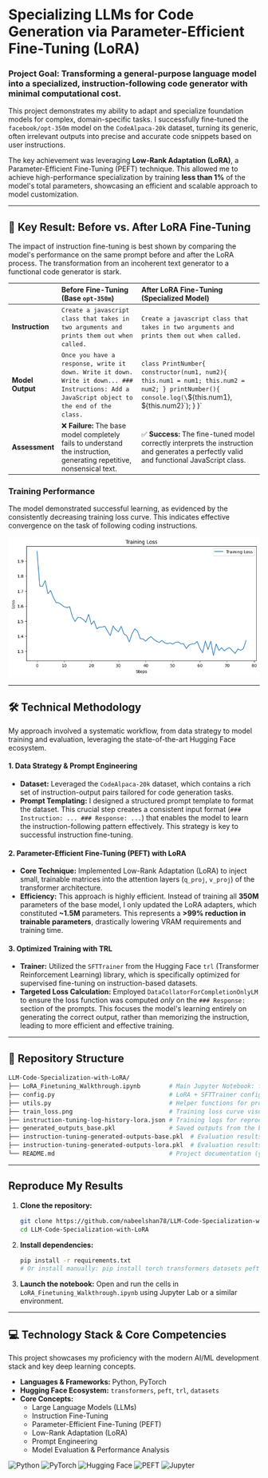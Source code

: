 # Specializing LLMs for Code Generation via Parameter-Efficient Fine-Tuning (LoRA)

### Project Goal: Transforming a general-purpose language model into a specialized, instruction-following code generator with minimal computational cost.

This project demonstrates my ability to adapt and specialize foundation models for complex, domain-specific tasks. I successfully fine-tuned the `facebook/opt-350m` model on the `CodeAlpaca-20k` dataset, turning its generic, often irrelevant outputs into precise and accurate code snippets based on user instructions.

The key achievement was leveraging **Low-Rank Adaptation (LoRA)**, a Parameter-Efficient Fine-Tuning (PEFT) technique. This allowed me to achieve high-performance specialization by training **less than 1%** of the model's total parameters, showcasing an efficient and scalable approach to model customization.

---

## 🚀 Key Result: Before vs. After LoRA Fine-Tuning

The impact of instruction fine-tuning is best shown by comparing the model's performance on the same prompt before and after the LoRA process. The transformation from an incoherent text generator to a functional code generator is stark.

| | Before Fine-Tuning (Base `opt-350m`) | After LoRA Fine-Tuning (Specialized Model) |
| :--- | :--- | :--- |
| **Instruction** | `Create a javascript class that takes in two arguments and prints them out when called.` | `Create a javascript class that takes in two arguments and prints them out when called.` |
| **Model Output** | `Once you have a response, write it down. Write it down. Write it down... ### Instructions: Add a JavaScript object to the end of the class.` | `class PrintNumber{ constructor(num1, num2){ this.num1 = num1; this.num2 = num2; } printNumber(){ console.log(\`${this.num1}, ${this.num2}\`); } }` |
| **Assessment** | ❌ **Failure:** The base model completely fails to understand the instruction, generating repetitive, nonsensical text. | ✅ **Success:** The fine-tuned model correctly interprets the instruction and generates a perfectly valid and functional JavaScript class. |

### Training Performance

The model demonstrated successful learning, as evidenced by the consistently decreasing training loss curve. This indicates effective convergence on the task of following coding instructions.

![Training Loss Curve](train_loss.png)

---

## 🛠️ Technical Methodology

My approach involved a systematic workflow, from data strategy to model training and evaluation, leveraging the state-of-the-art Hugging Face ecosystem.

#### 1. Data Strategy & Prompt Engineering
-   **Dataset:** Leveraged the `CodeAlpaca-20k` dataset, which contains a rich set of instruction-output pairs tailored for code generation tasks.
-   **Prompt Templating:** I designed a structured prompt template to format the dataset. This crucial step creates a consistent input format (`### Instruction: ... ### Response: ...`) that enables the model to learn the instruction-following pattern effectively. This strategy is key to successful instruction fine-tuning.

#### 2. Parameter-Efficient Fine-Tuning (PEFT) with LoRA
-   **Core Technique:** Implemented Low-Rank Adaptation (LoRA) to inject small, trainable matrices into the attention layers (`q_proj`, `v_proj`) of the transformer architecture.
-   **Efficiency:** This approach is highly efficient. Instead of training all **350M** parameters of the base model, I only updated the LoRA adapters, which constituted **~1.5M** parameters. This represents a **>99% reduction in trainable parameters**, drastically lowering VRAM requirements and training time.

#### 3. Optimized Training with TRL
-   **Trainer:** Utilized the `SFTTrainer` from the Hugging Face `trl` (Transformer Reinforcement Learning) library, which is specifically optimized for supervised fine-tuning on instruction-based datasets.
-   **Targeted Loss Calculation:** Employed `DataCollatorForCompletionOnlyLM` to ensure the loss function was computed *only* on the `### Response:` section of the prompts. This focuses the model's learning entirely on generating the correct output, rather than memorizing the instruction, leading to more efficient and effective training.

---

## 📂 Repository Structure
```bash
LLM-Code-Specialization-with-LoRA/
├── LoRA_Finetuning_Walkthrough.ipynb        # Main Jupyter Notebook: full workflow of LoRA fine-tuning.
├── config.py                                # LoRA + SFTTrainer configuration parameters.
├── utils.py                                 # Helper functions for prompt formatting and evaluation.
├── train_loss.png                           # Training loss curve visualization.
├── instruction-tuning-log-history-lora.json # Training logs for reproducibility.
├── generated_outputs_base.pkl               # Saved outputs from the base model (pre-tuning).
├── instruction-tuning-generated-outputs-base.pkl  # Evaluation results: base model.
├── instruction-tuning-generated-outputs-lora.pkl  # Evaluation results: LoRA fine-tuned model.
└── README.md                                # Project documentation (you are here!).
```

---

## Reproduce My Results

1.  **Clone the repository:**
    ```bash
    git clone https://github.com/nabeelshan78/LLM-Code-Specialization-with-LoRA.git
    cd LLM-Code-Specialization-with-LoRA
    ```

2.  **Install dependencies:**
    ```bash
    pip install -r requirements.txt 
    # Or install manually: pip install torch transformers datasets peft trl
    ```

3.  **Launch the notebook:**
    Open and run the cells in `LoRA_Finetuning_Walkthrough.ipynb` using Jupyter Lab or a similar environment.

---

## 💻 Technology Stack & Core Competencies

This project showcases my proficiency with the modern AI/ML development stack and key deep learning concepts.

-   **Languages & Frameworks:** Python, PyTorch
-   **Hugging Face Ecosystem:** `transformers`, `peft`, `trl`, `datasets`
-   **Core Concepts:**
    -   Large Language Models (LLMs)
    -   Instruction Fine-Tuning
    -   Parameter-Efficient Fine-Tuning (PEFT)
    -   Low-Rank Adaptation (LoRA)
    -   Prompt Engineering
    -   Model Evaluation & Performance Analysis

![Python](https://img.shields.io/badge/Python-3.8%2B-blue.svg?style=for-the-badge&logo=python)
![PyTorch](https://img.shields.io/badge/PyTorch-2.0%2B-ee4c2c.svg?style=for-the-badge&logo=pytorch)
![Hugging Face](https://img.shields.io/badge/%F0%9F%A4%97%20Hugging%20Face-Ecosystem-yellow.svg?style=for-the-badge)
![PEFT](https://img.shields.io/badge/PEFT-LoRA-orange.svg?style=for-the-badge)
![Jupyter](https://img.shields.io/badge/Jupyter-Lab-f37626.svg?style=for-the-badge&logo=jupyter)
